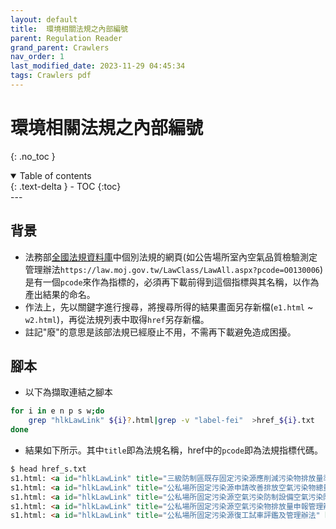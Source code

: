 ```yaml
---
layout: default
title:  環境相關法規之內部編號
parent: Regulation Reader
grand_parent: Crawlers
nav_order: 1
last_modified_date: 2023-11-29 04:45:34
tags: Crawlers pdf
---
```


# 環境相關法規之內部編號
{: .no_toc }

<details open markdown="block">
  <summary>
    Table of contents
  </summary>
  {: .text-delta }
- TOC
{:toc}
</details>
---

## 背景

- 法務部[全國法規資料庫](https://law.moj.gov.tw/Index.aspx)中個別法規的網頁(如公告場所室內空氣品質檢驗測定管理辦法`https://law.moj.gov.tw/LawClass/LawAll.aspx?pcode=O0130006`)是有一個`pcode`來作為指標的，必須再下載前得到這個指標與其名稱，以作為產出結果的命名。
- 作法上，先以關鍵字進行搜尋，將搜尋所得的結果畫面另存新檔(`e1.html` ~ `w2.html`)，再從法規列表中取得`href`另存新檔。
- 註記"廢"的意思是該部法規已經廢止不用，不需再下載避免造成困擾。

## 腳本

- 以下為擷取連結之腳本

```bash
for i in e n p s w;do
    grep "hlkLawLink" ${i}?.html|grep -v "label-fei"  >href_${i}.txt
done
```

- 結果如下所示。其中`title`即為法規名稱，href中的`pcode`即為法規指標代碼。

```html
$ head href_s.txt
s1.html: <a id="hlkLawLink" title="三級防制區既存固定污染源應削減污染物排放量準則" href="https://law.moj.gov.tw/Hot/AddHotLaw.ashx?pcode=O0020126&amp;cur=Ln&amp;kw=%e5%9b%ba%e5%ae%9a%e6%b1%a1%e6%9f%93%e6%ba%90">三級防制區既存<mark>固定污染源</mark>應削減污染物排放量準則</a>
s1.html: <a id="hlkLawLink" title="公私場所固定污染源申請改善排放空氣污染物總量及濃度管理辦法" href="https://law.moj.gov.tw/Hot/AddHotLaw.ashx?pcode=O0020061&amp;cur=Ln&amp;kw=%e5%9b%ba%e5%ae%9a%e6%b1%a1%e6%9f%93%e6%ba%90">公私場所<mark>固定污染源</mark>申請改善排放空氣污染物總量及濃度管理辦法</a>
s1.html: <a id="hlkLawLink" title="公私場所固定污染源空氣污染防制設備空氣污染防制費減免辦法" href="https://law.moj.gov.tw/Hot/AddHotLaw.ashx?pcode=O0020076&amp;cur=Ln&amp;kw=%e5%9b%ba%e5%ae%9a%e6%b1%a1%e6%9f%93%e6%ba%90">公私場所<mark>固定污染源</mark>空氣污染防制設備空氣污染防制費減免辦法</a>
s1.html: <a id="hlkLawLink" title="公私場所固定污染源空氣污染物排放量申報管理辦法" href="https://law.moj.gov.tw/Hot/AddHotLaw.ashx?pcode=O0020066&amp;cur=Ln&amp;kw=%e5%9b%ba%e5%ae%9a%e6%b1%a1%e6%9f%93%e6%ba%90">公私場所<mark>固定污染源</mark>空氣污染物排放量申報管理辦法</a>
s1.html: <a id="hlkLawLink" title="公私場所固定污染源復工試車評鑑及管理辦法" href="https://law.moj.gov.tw/Hot/AddHotLaw.ashx?pcode=O0020063&amp;cur=Ln&amp;kw=%e5%9b%ba%e5%ae%9a%e6%b1%a1%e6%9f%93%e6%ba%90">公私場所<mark>固定污染源</mark>復工試車評鑑及管理辦法</a>
```

